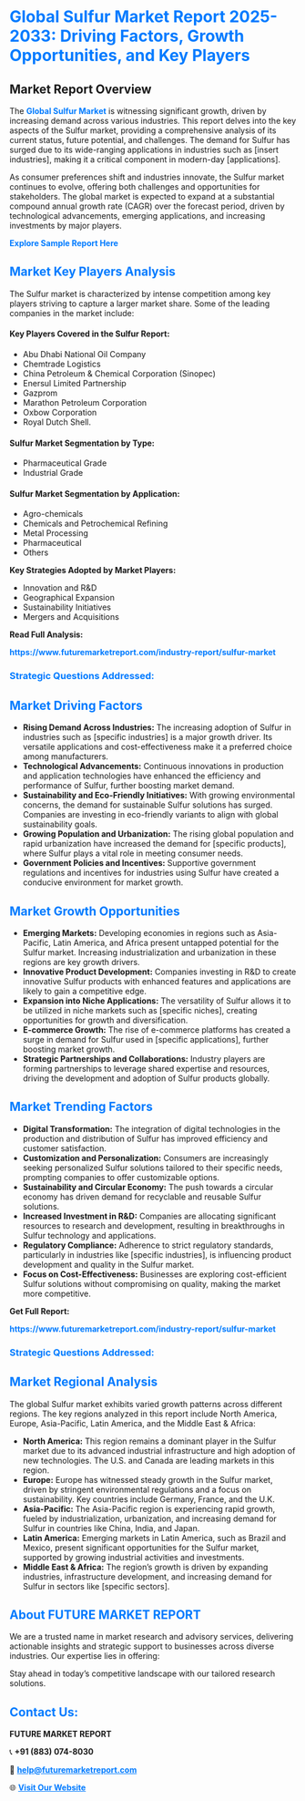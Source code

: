 <h1 style="color: #007BFF;">Global Sulfur Market Report 2025-2033: Driving Factors, Growth Opportunities, and Key Players</h1>

<section id="overview">
<h2>Market Report Overview</h2>
<p>The <a href="https://www.futuremarketreport.com/industry-report/sulfur-market" style="color: #007BFF; text-decoration: none;"><strong>Global Sulfur Market</strong></a> is witnessing significant growth, driven by increasing demand across various industries. This report delves into the key aspects of the Sulfur market, providing a comprehensive analysis of its current status, future potential, and challenges. The demand for Sulfur has surged due to its wide-ranging applications in industries such as [insert industries], making it a critical component in modern-day [applications].</p>
<p>As consumer preferences shift and industries innovate, the Sulfur market continues to evolve, offering both challenges and opportunities for stakeholders. The global market is expected to expand at a substantial compound annual growth rate (CAGR) over the forecast period, driven by technological advancements, emerging applications, and increasing investments by major players.</p>
</section>

<section id="overview">
<p><a href="https://www.futuremarketreport.com/request-sample/reportId=91993" style="color: #007BFF; text-decoration: none;"><strong>Explore Sample Report Here</strong></a></p>
</section>

<section id="key-players">
<h2 style="color: #007BFF;">Market Key Players Analysis</h2>
<p>The Sulfur market is characterized by intense competition among key players striving to capture a larger market share. Some of the leading companies in the market include:</p>
<h4>Key Players Covered in the Sulfur Report:</h4>
<ul><li>Abu Dhabi National Oil Company</li><li>Chemtrade Logistics</li><li>China Petroleum &amp; Chemical Corporation (Sinopec)</li><li>Enersul Limited Partnership</li><li>Gazprom</li><li>Marathon Petroleum Corporation</li><li>Oxbow Corporation</li><li>Royal Dutch Shell.</li></ul>
<h4>Sulfur Market Segmentation by Type:</h4>
<ul><li>Pharmaceutical Grade</li><li>Industrial Grade</li></ul>

<h4>Sulfur Market Segmentation by Application:</h4>
<ul><li>Agro-chemicals</li><li>Chemicals and Petrochemical Refining</li><li>Metal Processing</li><li>Pharmaceutical</li><li>Others</li></ul>
<p><strong>Key Strategies Adopted by Market Players:</strong></p>
<ul>
<li>Innovation and R&D</li>
<li>Geographical Expansion</li>
<li>Sustainability Initiatives</li>
<li>Mergers and Acquisitions</li>
</ul>
</section>

<section>
<p><strong>Read Full Analysis: </strong></p><a href="https://www.futuremarketreport.com/industry-report/sulfur-market" style="color: #007BFF; text-decoration: none;"><strong>https://www.futuremarketreport.com/industry-report/sulfur-market</strong></a>
<h3 style="color: #007BFF;">Strategic Questions Addressed:</h3>
</section>

<section id="driving-factors">
<h2 style="color: #007BFF;">Market Driving Factors</h2>
<ul>
<li><strong>Rising Demand Across Industries:</strong> The increasing adoption of Sulfur in industries such as [specific industries] is a major growth driver. Its versatile applications and cost-effectiveness make it a preferred choice among manufacturers.</li>
<li><strong>Technological Advancements:</strong> Continuous innovations in production and application technologies have enhanced the efficiency and performance of Sulfur, further boosting market demand.</li>
<li><strong>Sustainability and Eco-Friendly Initiatives:</strong> With growing environmental concerns, the demand for sustainable Sulfur solutions has surged. Companies are investing in eco-friendly variants to align with global sustainability goals.</li>
<li><strong>Growing Population and Urbanization:</strong> The rising global population and rapid urbanization have increased the demand for [specific products], where Sulfur plays a vital role in meeting consumer needs.</li>
<li><strong>Government Policies and Incentives:</strong> Supportive government regulations and incentives for industries using Sulfur have created a conducive environment for market growth.</li>
</ul>
</section>

<section id="growth-opportunities">
<h2 style="color: #007BFF;">Market Growth Opportunities</h2>
<ul>
<li><strong>Emerging Markets:</strong> Developing economies in regions such as Asia-Pacific, Latin America, and Africa present untapped potential for the Sulfur market. Increasing industrialization and urbanization in these regions are key growth drivers.</li>
<li><strong>Innovative Product Development:</strong> Companies investing in R&D to create innovative Sulfur products with enhanced features and applications are likely to gain a competitive edge.</li>
<li><strong>Expansion into Niche Applications:</strong> The versatility of Sulfur allows it to be utilized in niche markets such as [specific niches], creating opportunities for growth and diversification.</li>
<li><strong>E-commerce Growth:</strong> The rise of e-commerce platforms has created a surge in demand for Sulfur used in [specific applications], further boosting market growth.</li>
<li><strong>Strategic Partnerships and Collaborations:</strong> Industry players are forming partnerships to leverage shared expertise and resources, driving the development and adoption of Sulfur products globally.</li>
</ul>
</section>

<section id="trending-factors">
<h2 style="color: #007BFF;">Market Trending Factors</h2>
<ul>
<li><strong>Digital Transformation:</strong> The integration of digital technologies in the production and distribution of Sulfur has improved efficiency and customer satisfaction.</li>
<li><strong>Customization and Personalization:</strong> Consumers are increasingly seeking personalized Sulfur solutions tailored to their specific needs, prompting companies to offer customizable options.</li>
<li><strong>Sustainability and Circular Economy:</strong> The push towards a circular economy has driven demand for recyclable and reusable Sulfur solutions.</li>
<li><strong>Increased Investment in R&D:</strong> Companies are allocating significant resources to research and development, resulting in breakthroughs in Sulfur technology and applications.</li>
<li><strong>Regulatory Compliance:</strong> Adherence to strict regulatory standards, particularly in industries like [specific industries], is influencing product development and quality in the Sulfur market.</li>
<li><strong>Focus on Cost-Effectiveness:</strong> Businesses are exploring cost-efficient Sulfur solutions without compromising on quality, making the market more competitive.</li>
</ul>
</section>

<section>
<p><strong>Get Full Report: </strong></p><a href="https://www.futuremarketreport.com/industry-report/sulfur-market" style="color: #007BFF; text-decoration: none;"><strong>https://www.futuremarketreport.com/industry-report/sulfur-market</strong></a>
<h3 style="color: #007BFF;">Strategic Questions Addressed:</h3>
</section>


<section id="regional-analysis">
<h2 style="color: #007BFF;">Market Regional Analysis</h2>
<p>The global Sulfur market exhibits varied growth patterns across different regions. The key regions analyzed in this report include North America, Europe, Asia-Pacific, Latin America, and the Middle East & Africa:</p>
<ul>
<li><strong>North America:</strong> This region remains a dominant player in the Sulfur market due to its advanced industrial infrastructure and high adoption of new technologies. The U.S. and Canada are leading markets in this region.</li>
<li><strong>Europe:</strong> Europe has witnessed steady growth in the Sulfur market, driven by stringent environmental regulations and a focus on sustainability. Key countries include Germany, France, and the U.K.</li>
<li><strong>Asia-Pacific:</strong> The Asia-Pacific region is experiencing rapid growth, fueled by industrialization, urbanization, and increasing demand for Sulfur in countries like China, India, and Japan.</li>
<li><strong>Latin America:</strong> Emerging markets in Latin America, such as Brazil and Mexico, present significant opportunities for the Sulfur market, supported by growing industrial activities and investments.</li>
<li><strong>Middle East & Africa:</strong> The region’s growth is driven by expanding industries, infrastructure development, and increasing demand for Sulfur in sectors like [specific sectors].</li>
</ul>
</section>

<footer>
<h2 style="color: #007BFF;">About FUTURE MARKET REPORT</h2>
<p>We are a trusted name in market research and advisory services, delivering actionable insights and strategic support to businesses across diverse industries. Our expertise lies in offering:</p>

<p>Stay ahead in today’s competitive landscape with our tailored research solutions.</p>

<h2 style="color: #007BFF;">Contact Us:</h2>
<p><strong>FUTURE MARKET REPORT</strong></p>
<p>📞 <strong>+91 (883) 074-8030</strong></p>
<p>📧 <strong><a href="mailto:help@futuremarketreport.com" style="color: #007BFF;">help@futuremarketreport.com</a></strong></p>
<p>🌐 <strong><a href="https://www.futuremarketreport.com/" style="color: #007BFF;">Visit Our Website</a></strong></p>
</footer>